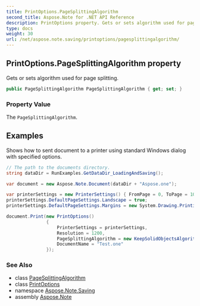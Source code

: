 ```yaml
---
title: PrintOptions.PageSplittingAlgorithm
second_title: Aspose.Note for .NET API Reference
description: PrintOptions property. Gets or sets algorithm used for page splitting
type: docs
weight: 30
url: /net/aspose.note.saving/printoptions/pagesplittingalgorithm/
---
```

## PrintOptions.PageSplittingAlgorithm property

Gets or sets algorithm used for page splitting.

```csharp
public PageSplittingAlgorithm PageSplittingAlgorithm { get; set; }
```

### Property Value

The `PageSplittingAlgorithm`.

## Examples

Shows how to sent document to a printer using standard Windows dialog with specified options.

```csharp
// The path to the documents directory.
string dataDir = RunExamples.GetDataDir_LoadingAndSaving();

var document = new Aspose.Note.Document(dataDir + "Aspose.one");

var printerSettings = new PrinterSettings() { FromPage = 0, ToPage = 10 };
printerSettings.DefaultPageSettings.Landscape = true;
printerSettings.DefaultPageSettings.Margins = new System.Drawing.Printing.Margins(50, 50, 150, 50);

document.Print(new PrintOptions()
               {
                   PrinterSettings = printerSettings,
                   Resolution = 1200,
                   PageSplittingAlgorithm = new KeepSolidObjectsAlgorithm(),
                   DocumentName = "Test.one"
               });
```

### See Also

* class [PageSplittingAlgorithm](../../pagesplittingalgorithm/)
* class [PrintOptions](../)
* namespace [Aspose.Note.Saving](../../printoptions/)
* assembly [Aspose.Note](../../../)


